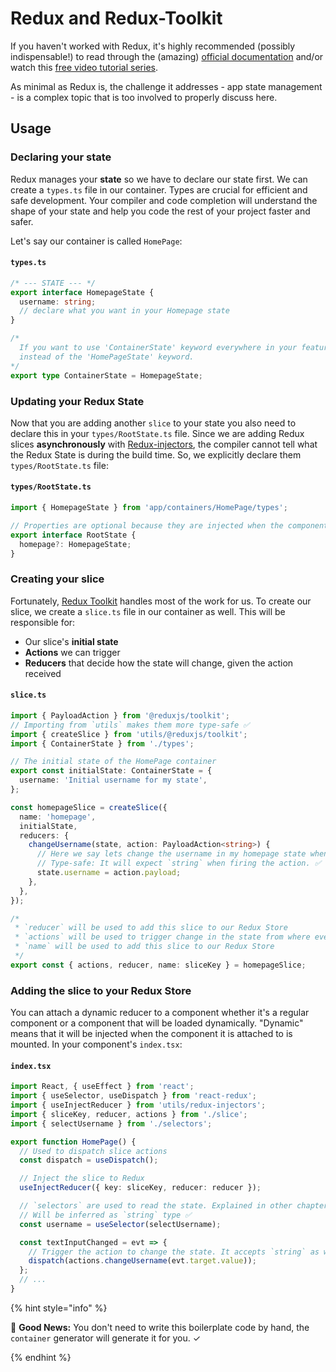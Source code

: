 # Redux and Redux-Toolkit

If you haven't worked with Redux, it's highly recommended (possibly indispensable!) to read through the (amazing) [official documentation](http://redux.js.org) and/or watch this [free video tutorial series](https://egghead.io/series/getting-started-with-redux).

As minimal as Redux is, the challenge it addresses - app state management - is a complex topic that is too involved to properly discuss here.

## Usage

### Declaring your state

Redux manages your **state** so we have to declare our state first. We can create a `types.ts` file in our container. Types are crucial for efficient and safe development. Your compiler and code completion will understand the shape of your state and help you code the rest of your project faster and safer.

Let's say our container is called `HomePage`:

#### `types.ts`

```ts
/* --- STATE --- */
export interface HomepageState {
  username: string;
  // declare what you want in your Homepage state
}

/* 
  If you want to use 'ContainerState' keyword everywhere in your feature folder, 
  instead of the 'HomePageState' keyword.
*/
export type ContainerState = HomepageState;
```

### Updating your Redux State

Now that you are adding another `slice` to your state you also need to declare this in your `types/RootState.ts` file. Since we are adding Redux slices **asynchronously** with [Redux-injectors](redux-injectors.md), the compiler cannot tell what the Redux State is during the build time. So, we explicitly declare them `types/RootState.ts` file:

#### `types/RootState.ts`

```ts
import { HomepageState } from 'app/containers/HomePage/types';

// Properties are optional because they are injected when the components are mounted sometime in your application's life. So, not available always
export interface RootState {
  homepage?: HomepageState;
}
```

### Creating your slice

Fortunately, [Redux Toolkit](https://redux-toolkit.js.org) handles most of the work for us. To create our slice, we create a `slice.ts` file in our container as well. This will be responsible for:

- Our slice's **initial state**
- **Actions** we can trigger
- **Reducers** that decide how the state will change, given the action received

#### `slice.ts`

```ts
import { PayloadAction } from '@reduxjs/toolkit';
// Importing from `utils` makes them more type-safe ✅
import { createSlice } from 'utils/@reduxjs/toolkit';
import { ContainerState } from './types';

// The initial state of the HomePage container
export const initialState: ContainerState = {
  username: 'Initial username for my state',
};

const homepageSlice = createSlice({
  name: 'homepage',
  initialState,
  reducers: {
    changeUsername(state, action: PayloadAction<string>) {
      // Here we say lets change the username in my homepage state when changeUsername actions fires
      // Type-safe: It will expect `string` when firing the action. ✅
      state.username = action.payload;
    },
  },
});

/*
 * `reducer` will be used to add this slice to our Redux Store
 * `actions` will be used to trigger change in the state from where ever you want
 * `name` will be used to add this slice to our Redux Store
 */
export const { actions, reducer, name: sliceKey } = homepageSlice;
```

### Adding the slice to your Redux Store

You can attach a dynamic reducer to a component whether it's a regular component or a component that will be loaded dynamically. "Dynamic" means that it will be injected when the component it is attached to is mounted. In your component's `index.tsx`:

#### `index.tsx`

```ts
import React, { useEffect } from 'react';
import { useSelector, useDispatch } from 'react-redux';
import { useInjectReducer } from 'utils/redux-injectors';
import { sliceKey, reducer, actions } from './slice';
import { selectUsername } from './selectors';

export function HomePage() {
  // Used to dispatch slice actions
  const dispatch = useDispatch();

  // Inject the slice to Redux
  useInjectReducer({ key: sliceKey, reducer: reducer });

  // `selectors` are used to read the state. Explained in other chapter
  // Will be inferred as `string` type ✅
  const username = useSelector(selectUsername);

  const textInputChanged = evt => {
    // Trigger the action to change the state. It accepts `string` as we declared in `slice.ts`. Fully type-safe ✅
    dispatch(actions.changeUsername(evt.target.value));
  };
  // ...
}
```

{% hint style="info" %}

🎉 **Good News:** You don't need to write this boilerplate code by hand, the `container` generator will generate it for you. ✓

{% endhint %}
